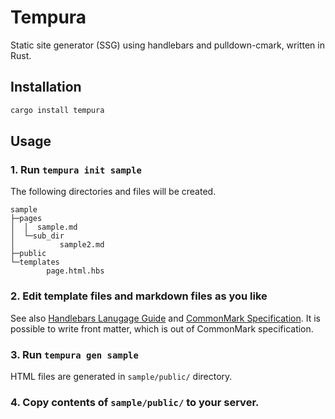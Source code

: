 # Tempura

Static site generator (SSG) using handlebars and pulldown-cmark, written in Rust.


## Installation

```sh
cargo install tempura
```

## Usage

### 1. Run `tempura init sample`

The following directories and files will be created.

```
sample
├─pages
│  │  sample.md
│  └─sub_dir
│          sample2.md
├─public
└─templates
        page.html.hbs
```

### 2. Edit template files and markdown files as you like

See also [Handlebars Lanugage Guide](https://handlebarsjs.com/guide/) and [CommonMark Specification](https://spec.commonmark.org/current/). It is possible to write front matter, which is out of CommonMark specification.

### 3. Run `tempura gen sample`

HTML files are generated in `sample/public/` directory.

### 4. Copy contents of `sample/public/` to your server.